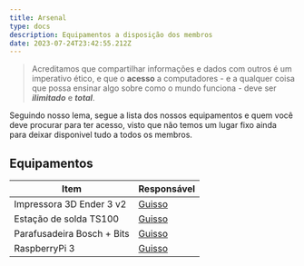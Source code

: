 ```yaml
---
title: Arsenal
type: docs
description: Equipamentos a disposição dos membros
date: 2023-07-24T23:42:55.212Z
---
```


> Acreditamos que compartilhar informações e dados com outros é um imperativo ético, e que o **acesso** a computadores - e a qualquer coisa que possa ensinar algo sobre como o mundo funciona - deve ser ***ilimitado*** e ***total***.

Seguindo nosso lema, segue a lista dos nossos equipamentos e quem você deve procurar para ter acesso, visto que não temos um lugar fixo ainda para deixar disponivel tudo a todos os membros.

## Equipamentos
|Item|Responsável|
|-|-|
|Impressora 3D Ender 3 v2|[Guisso](/membros/guisso)|
|Estação de solda TS100|[Guisso](/membros/guisso)|
|Parafusadeira Bosch + Bits|[Guisso](/membros/guisso)|
|RaspberryPi 3|[Guisso](/membros/guisso)|

